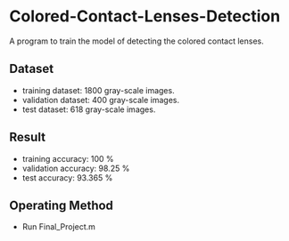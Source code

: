 # Colored-Contact-Lenses-Detection
A program to train the model of detecting the colored contact lenses.

## Dataset
* training dataset: 1800 gray-scale images.
* validation dataset: 400 gray-scale images.
* test dataset: 618 gray-scale images.

## Result
* training accuracy: 100 %
* validation accuracy: 98.25 %
* test accuracy: 93.365 %

## Operating Method
* Run Final_Project.m
